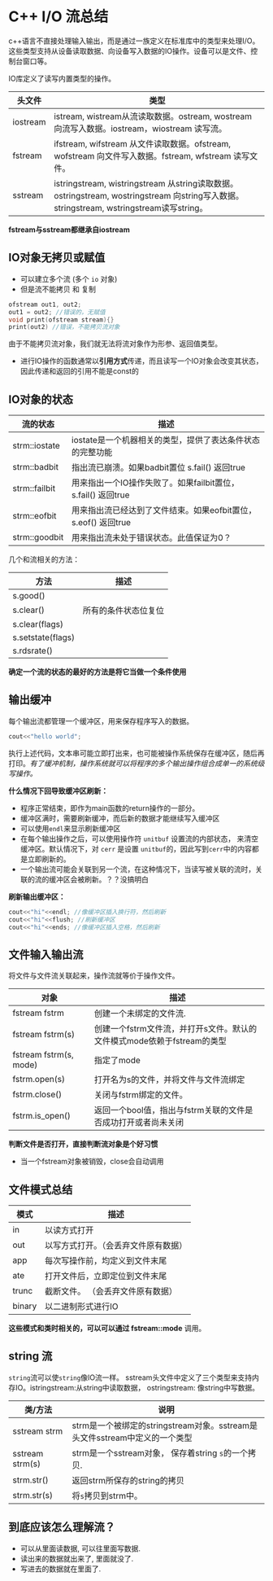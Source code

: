 # C++ I/O 流总结

c++语言不直接处理输入输出，而是通过一族定义在标准库中的类型来处理I/O。这些类型支持从设备读取数据、向设备写入数据的IO操作。设备可以是文件、控制台窗口等。

IO库定义了读写内置类型的操作。



| 头文件      | 类型                                       |
| -------- | ---------------------------------------- |
| iostream | istream, wistream从流读取数据。ostream, wostream 向流写入数据。iostream，wiostream 读写流。 |
| fstream  | ifstream, wifstream 从文件读取数据。ofstream, wofstream 向文件写入数据。fstream, wfstream 读写文件。 |
| sstream  | istringstream, wistringstream 从string读取数据。ostringstream, wostringstream 向string写入数据。stringstream, wstringstream读写string。 |

**fstream与sstream都继承自iostream**



## IO对象无拷贝或赋值

* 可以建立多个流 (多个 `io` 对象)
* 但是流不能拷贝 和 复制

```c++
ofstream out1, out2;
out1 = out2; //错误的，无赋值
void print(ofstream stream){}
print(out2) //错误，不能拷贝流对象
```

由于不能拷贝流对象，我们就无法将流对象作为形参、返回值类型。

* 进行IO操作的函数通常以**引用方式**传递，而且读写一个IO对象会改变其状态，因此传递和返回的引用不能是const的



## IO对象的状态

| 流的状态          | 描述                                       |
| ------------- | ---------------------------------------- |
| strm::iostate | iostate是一个机器相关的类型，提供了表达条件状态的完整功能         |
| strm::badbit  | 指出流已崩溃。如果badbit置位 s.fail() 返回true        |
| strm::failbit | 用来指出一个IO操作失败了。如果failbit置位，s.fail() 返回true |
| strm::eofbit  | 用来指出流已经达到了文件结束。如果eofbit置位，s.eof() 返回true |
| strm::goodbit | 用来指出流未处于错误状态。此值保证为0？                     |



几个和流相关的方法：

| 方法                | 描述         |
| ----------------- | ---------- |
| s.good()          |            |
| s.clear()         | 所有的条件状态位复位 |
| s.clear(flags)    |            |
| s.setstate(flags) |            |
| s.rdsrate()       |            |



**确定一个流的状态的最好的方法是将它当做一个条件使用**



## 输出缓冲

每个输出流都管理一个缓冲区，用来保存程序写入的数据。

```c++
cout<<"hello world";
```

执行上述代码，文本串可能立即打出来，也可能被操作系统保存在缓冲区，随后再打印。*有了缓冲机制，操作系统就可以将程序的多个输出操作组合成单一的系统级写操作。*



**什么情况下回导致缓冲区刷新：**

* 程序正常结束，即作为main函数的return操作的一部分。
* 缓冲区满时，需要刷新缓冲，而后新的数据才能继续写入缓冲区
* 可以使用`endl`来显示刷新缓冲区
* 在每个输出操作之后，可以使用操作符 `unitbuf` 设置流的内部状态， 来清空缓冲区。默认情况下，对 `cerr` 是设置 `unitbuf`的，因此写到`cerr`中的内容都是立即刷新的。
* 一个输出流可能会关联到另一个流，在这种情况下，当读写被关联的流时，关联的流的缓冲区会被刷新。？？没搞明白




**刷新输出缓冲区：**

```c++
cout<<"hi"<<endl; //像缓冲区插入换行符，然后刷新
cout<<"hi"<<flush; //刷新缓冲区
cout<<"hi"<<ends; //像缓冲区插入空格，然后刷新
```

## 文件输入输出流

将文件与文件流关联起来，操作流就等价于操作文件。



| 对象                     | 描述                                       |
| ---------------------- | ---------------------------------------- |
| fstream fstrm          | 创建一个未绑定的文件流.                             |
| fstream fstrm(s)       | 创建一个fstrm文件流，并打开s文件。默认的文件模式mode依赖于fstream的类型 |
| fstream fstrm(s, mode) | 指定了mode                                  |
| fstrm.open(s)          | 打开名为s的文件，并将文件与文件流绑定                      |
| fstrm.close()          | 关闭与fstrm绑定的文件。                           |
| fstrm.is_open()        | 返回一个bool值，指出与fstrm关联的文件是否成功打开或者尚未关闭      |



**判断文件是否打开，直接判断流对象是个好习惯**

* 当一个fstream对象被销毁，close会自动调用

## 文件模式总结

| 模式     | 描述                 |
| ------ | ------------------ |
| in     | 以读方式打开             |
| out    | 以写方式打开。（会丢弃文件原有数据） |
| app    | 每次写操作前，均定义到文件末尾    |
| ate    | 打开文件后，立即定位到文件末尾    |
| trunc  | 截断文件。 （会丢弃文件原有数据）  |
| binary | 以二进制形式进行IO         |

**这些模式和类时相关的，可以可以通过  fstream::mode** 调用。



## string 流

`string`流可以使`string`像IO流一样。 sstream头文件中定义了三个类型来支持内存IO。istringstream:从string中读取数据， ostringstream: 像string中写数据。

| 类/方法         | 说明                                                         |
| --------------- | ------------------------------------------------------------ |
| sstream strm    | strm是一个被绑定的stringstream对象。sstream是头文件sstream中定义的一个类型 |
| sstream strm(s) | strm是一个sstream对象， 保存着string `s`的一个拷贝.          |
| strm.str()      | 返回strm所保存的string的拷贝                                 |
| strm.str(s)     | 将`s`拷贝到strm中。                                          |








## 到底应该怎么理解流？

* 可以从里面读数据, 可以往里面写数据.
* 读出来的数据就出来了, 里面就没了.
* 写进去的数据就在里面了.